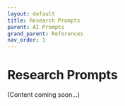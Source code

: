 ```yaml
---
layout: default
title: Research Prompts
parent: AI Prompts
grand_parent: References
nav_order: 1
---
```


# Research Prompts

(Content coming soon...)
